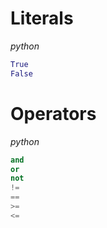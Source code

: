 # Literals
*python*
```python
True
False
```

# Operators
*python*
```python
and
or
not
!=
==
>=
<=
```
